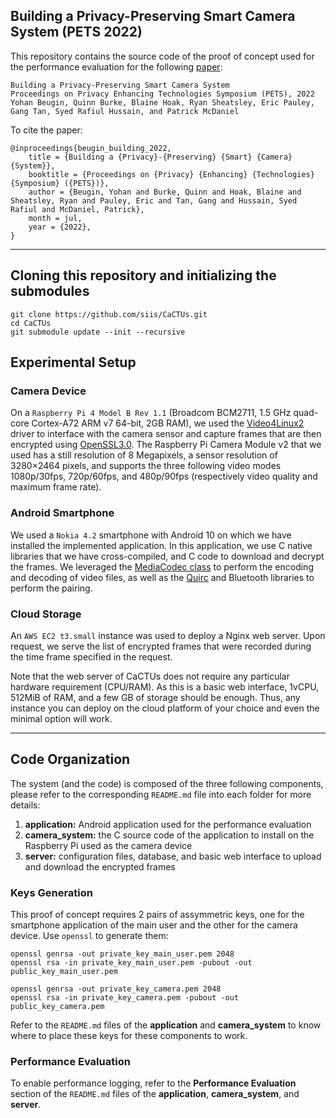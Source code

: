 ## Building a Privacy-Preserving Smart Camera System (PETS 2022)
This repository contains the source code of the proof of concept used for the performance evaluation for the following [paper](https://arxiv.org/abs/2201.09338):
```
Building a Privacy-Preserving Smart Camera System
Proceedings on Privacy Enhancing Technologies Symposium (PETS), 2022
Yohan Beugin, Quinn Burke, Blaine Hoak, Ryan Sheatsley, Eric Pauley, Gang Tan, Syed Rafiul Hussain, and Patrick McDaniel
```

To cite the paper: 
```
@inproceedings{beugin_building_2022,
	title = {Building a {Privacy}-{Preserving} {Smart} {Camera} {System}},
	booktitle = {Proceedings on {Privacy} {Enhancing} {Technologies} {Symposium} ({PETS})},
	author = {Beugin, Yohan and Burke, Quinn and Hoak, Blaine and Sheatsley, Ryan and Pauley, Eric and Tan, Gang and Hussain, Syed Rafiul and McDaniel, Patrick},
	month = jul,
	year = {2022},
}
```
---

## Cloning this repository and initializing the submodules

``` 
git clone https://github.com/siis/CaCTUs.git
cd CaCTUs
git submodule update --init --recursive
```
## Experimental Setup

### Camera Device
On a `Raspberry Pi 4 Model B Rev 1.1` (Broadcom BCM2711, 1.5 GHz quad-core Cortex-A72 ARM v7 64-bit, 2GB RAM), we used the [Video4Linux2](https://www.linuxtv.org/downloads/legacy/video4linux/API/V4L2_API/spec-single/v4l2.html) driver to interface with the camera sensor and capture frames that are then encrypted using [OpenSSL3.0](https://www.openssl.org/). The Raspberry Pi Camera Module v2 that we used has a still resolution of 8 Megapixels, a sensor resolution of 3280×2464 pixels, and supports the three following video modes 1080p/30fps, 720p/60fps, and 480p/90fps (respectively video quality and maximum frame rate).

### Android Smartphone
We used a `Nokia 4.2` smartphone with Android 10 on which we have installed the implemented application. In this application, we use C native libraries that we have cross-compiled, and C code to download and decrypt the frames. We leveraged the [MediaCodec class](https://developer.android.com/reference/android/media/MediaCodec) to perform the encoding and decoding of video files, as well as the [Quirc](https://github.com/dlbeer/quirc) and Bluetooth libraries to perform the pairing.

### Cloud Storage
An `AWS EC2 t3.small` instance was used to deploy a Nginx web server. Upon request, we serve the list of encrypted frames that were recorded during the time frame specified in the request.

Note that the web server of CaCTUs does not require any particular hardware requirement (CPU/RAM). As this is a basic web interface, 1vCPU, 512MiB of RAM, and a few GB of storage should be enough. Thus, any instance you can deploy on the cloud platform of your choice and even the minimal option will work. 

---

## Code Organization
The system (and the code) is composed of the three following components, please refer to the corresponding `README.md` file into each folder for more details: 
1. **application:** Android application used for the performance evaluation
2. **camera_system:** the C source code of the application to install on the Raspberry Pi used as the camera device 
3. **server:** configuration files, database, and basic web interface to upload and download the encrypted frames

### Keys Generation

This proof of concept requires 2 pairs of assymmetric keys, one for the smartphone application of the main user and the other for the camera device. Use `openssl` to generate them:

```
openssl genrsa -out private_key_main_user.pem 2048
openssl rsa -in private_key_main_user.pem -pubout -out public_key_main_user.pem

openssl genrsa -out private_key_camera.pem 2048
openssl rsa -in private_key_camera.pem -pubout -out public_key_camera.pem
```

Refer to the `README.md` files of the **application** and **camera_system** to know where to place these keys for these components to work.

### Performance Evaluation

To enable performance logging, refer to the **Performance Evaluation** section of the `README.md` files of the **application**, **camera_system**, and **server**.